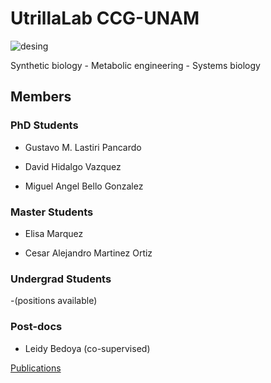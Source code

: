 # UtrillaLab CCG-UNAM

![desing](https://github.com/utrillalab/utrillalab.github.io/blob/master/UtrillaLab.JPG)

Synthetic biology - Metabolic engineering - Systems biology 

## Members

### PhD Students

- Gustavo M. Lastiri Pancardo

- David Hidalgo Vazquez

- Miguel Angel Bello Gonzalez

### Master Students

- Elisa Marquez

- Cesar Alejandro Martinez Ortiz

### Undergrad Students

-(positions available)

### Post-docs

 - Leidy Bedoya (co-supervised)


[Publications](https://scholar.google.com.mx/citations?user=47_zmPUAAAAJ&hl=en)



